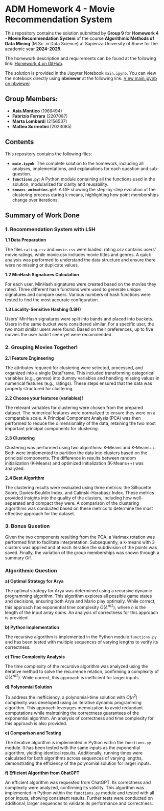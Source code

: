 # ADM Homework 4 - Movie Recommendation System

This repository contains the solution submitted by **Group 9** for **Homework 4 - Movie Recommendation System** of the course **Algorithmic Methods of Data Mining** (M.Sc. in Data Science) at Sapienza University of Rome for the academic year **2024–2025**. 

The homework description and requirements can be found at the following link: [Homework 4 on GitHub](https://github.com/Sapienza-University-Rome/ADM/tree/master/2024/Homework_4).

The solution is provided in the Jupyter Notebook `main.ipynb`. You can view the notebook directly using **nbviewer** at the following link: [View main.ipynb on nbviewer](https://nbviewer.org/github/tuo-username/repo/blob/main/main.ipynb).

## Group Members:
- **Asia Montico** (1966494)
- **Fabrizio Ferrara** (2207087)
- **Marta Lombardi** (2156537)
- **Matteo Sorrentini** (2023085)

## Contents

This repository contains the following files:

- **`main.ipynb`**: The complete solution to the homework, including all analyses, implementations, and explanations for each question and sub-question.
- **`functions.py`**: A Python module containing all the functions used in the solution, modularized for clarity and reusability.
- **`kmeans_animation.gif`**: A GIF showing the step-by-step evolution of the clustering process during k-means, highlighting how point memberships change over iterations.

## Summary of Work Done

### 1. Recommendation System with LSH
**1.1 Data Preparation**

The files `rating.csv` and `movie.csv` were loaded. rating.csv contains users’ movie ratings, while movie.csv includes movie titles and genres. A quick analysis was performed to understand the data structure and ensure there were no missing or duplicate values.

**1.2 MinHash Signatures Calculation**

For each user, MinHash signatures were created based on the movies they rated. Three different hash functions were used to generate unique signatures and compare users. Various numbers of hash functions were tested to find the most accurate configuration.

**1.3 Locality-Sensitive Hashing (LSH)**

Users’ MinHash signatures were split into bands and placed into buckets. Users in the same bucket were considered similar. For a specific user, the two most similar users were found. Based on their preferences, up to five movies the user hadn’t seen yet were recommended.

### 2. Grouping Movies Together!
**2.1 Feature Engineering**

The attributes required for clustering were selected, processed, and organized into a single DataFrame. This included transforming categorical variables (e.g., genres) into dummy variables and handling missing values in numerical features (e.g., ratings). These steps ensured that the data was properly structured for clustering.

**2.2 Choose your features (variables)!**

The relevant variables for clustering were chosen from the prepared dataset. The numerical features were normalized to ensure they were on a comparable scale. A Principal Component Analysis (PCA) was then performed to reduce the dimensionality of the data, retaining the two most important principal components for clustering.

**2.3 Clustering**

Clustering was performed using two algorithms: K-Means and K-Means++. Both were implemented to partition the data into clusters based on the principal components. The difference in results between random initialization (K-Means) and optimized initialization (K-Means++) was analyzed.

**2.4 Best Algorithm**

The clustering results were evaluated using three metrics: the Silhouette Score, Davies-Bouldin Index, and Calinski-Harabasz Index. These metrics provided insights into the quality of the clusters, including how well-separated and compact they were. A comparison of the clustering algorithms was conducted based on these metrics to determine the most effective approach for the dataset.

### 3. Bonus Question

Given the two components resulting from the PCA, a Varimax rotation was performed first to facilitate interpretation. Subsequently, a k-means with 3 clusters was applied and at each iteration the subdivision of the points was saved. Finally, the variation of the group memberships was shown through a summary Gif.

### Algorithmic Question

**a) Optimal Strategy for Arya**

The optimal strategy for Arya was determined using a recursive dynamic programming algorithm. This algorithm explores all possible game states and decisions, ensuring both Arya and Mario play optimally. While correct, this approach has exponential time complexity $O(4^{n/2})$, where $n$ is the length of the input array *nums*. An analysis of correctness for this approach is provided.

**b) Python Implementation**

The recursive algorithm is implemented in the Python module `functions.py` and has been tested with multiple sequences of varying lengths to verify its correctness.

**c) Time Complexity Analysis**

The time complexity of the recursive algorithm was analyzed using the iterative method to solve the recurrence relation, confirming a complexity of $O(4^{n/2})$. While correct, this approach is inefficient for larger inputs.

**d) Polynomial Solution**

To address the inefficiency, a polynomial-time solution with $O(n^2)$ complexity was developed using an iterative dynamic programming algorithm. This approach leverages memoization to avoid redundant computations while maintaining the correctness guarantees of the exponential algorithm. An analysis of correctness and time complexity for this approach is also provided.

**e) Comparison and Testing**

The iterative algorithm is implemented in Python within the `functions.py` module. It has been tested with the same inputs as the exponential algorithm, yielding identical results. Additionally, running times were calculated for both algorithms across sequences of varying lengths, demonstrating the efficiency of the polynomial solution for larger inputs.

**f) Efficient Algorithm from ChatGPT**

An efficient algorithm was requested from ChatGPT. Its correctness and complexity were analyzed, confirming its validity. This algorithm was implemented in Python within the `functions.py` module and tested with all prior inputs, showing consistent results. Further tests were conducted on additional, larger sequences to validate its performance and correctness.
